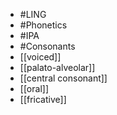 - #LING
- #Phonetics
- #IPA
- #Consonants
- [[voiced]]
- [[palato-alveolar]]
- [[central consonant]]
- [[oral]]
- [[fricative]]